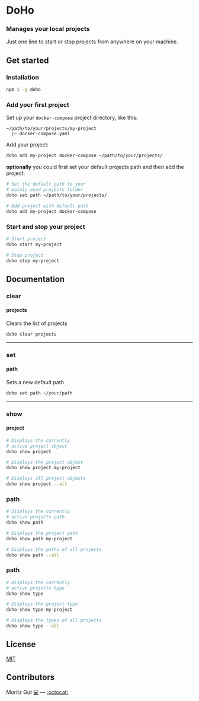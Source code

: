 # DoHo
### Manages your local projects

Just one line to start or stop projects from anywhere on your machine.

## Get started

### Installation

```sh
npm i -g doho
```

### Add your first project

Set up your `docker-compose` project directory, like this:

```
~/path/to/your/projects/my-project
  |— docker-compose.yaml
```

Add your project:

```sh
doho add my-project docker-compose ~/path/to/your/projects/
```

**optionally** you could first set your default projects path and then add the project:

```sh
# Set the default path to your 
# mainly used projects folder
doho set path ~/path/to/your/projects/

# Add project with default path
doho add my-project docker-compose 
```

### Start and stop your project

```sh
# Start project
doho start my-project

# Stop project
doho stop my-project
```

## Documentation

### clear

#### projects

Clears the list of projects

```sh
doho clear projects
```

<hr>

### set

#### path 

Sets a new default path

```sh
doho set path ~/your/path
```

<hr>

### show

#### project 

```sh
# Displays the currently 
# active project object
doho show project

# Displays the project object
doho show project my-project

# Displays all project objects
doho show project --all
```

### path

```sh
# Displays the currently
# active projects path
doho show path

# Displays the project path
doho show path my-project

# Displays the paths of all projects
doho show path --all
```

### path

```sh
# Displays the currently
# active projects type
doho show type

# Displays the project type
doho show type my-project

# Displays the types of all projects
doho show type --all
```

## License
[MIT](./LICENSE)

## Contributors
Moritz Gut [:computer:](https://moritzgut.de) — [:octocat:](https://github.com/moritzgvt)